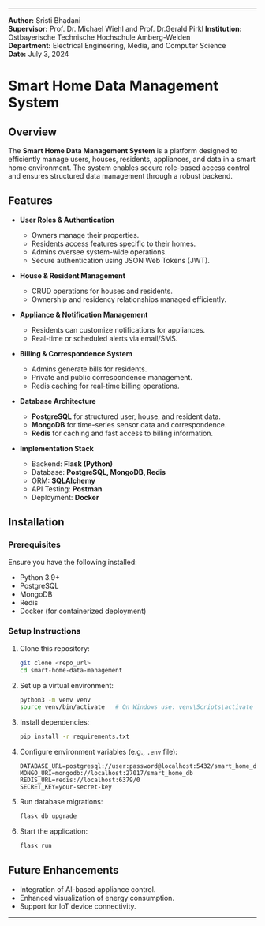 
---

**Author:** Sristi Bhadani  
**Supervisor:** Prof. Dr. Michael Wiehl and Prof. Dr.Gerald Pirkl 
**Institution:** Ostbayerische Technische Hochschule Amberg-Weiden  
**Department:** Electrical Engineering, Media, and Computer Science  
**Date:** July 3, 2024  

# Smart Home Data Management System

## Overview

The **Smart Home Data Management System** is a platform designed to efficiently manage users, houses, residents, appliances, and data in a smart home environment. The system enables secure role-based access control and ensures structured data management through a robust backend. 

## Features

- **User Roles & Authentication**
  - Owners manage their properties.
  - Residents access features specific to their homes.
  - Admins oversee system-wide operations.
  - Secure authentication using JSON Web Tokens (JWT).

- **House & Resident Management**
  - CRUD operations for houses and residents.
  - Ownership and residency relationships managed efficiently.

- **Appliance & Notification Management**
  - Residents can customize notifications for appliances.
  - Real-time or scheduled alerts via email/SMS.

- **Billing & Correspondence System**
  - Admins generate bills for residents.
  - Private and public correspondence management.
  - Redis caching for real-time billing operations.

- **Database Architecture**
  - **PostgreSQL** for structured user, house, and resident data.
  - **MongoDB** for time-series sensor data and correspondence.
  - **Redis** for caching and fast access to billing information.

- **Implementation Stack**
  - Backend: **Flask (Python)**
  - Database: **PostgreSQL, MongoDB, Redis**
  - ORM: **SQLAlchemy**
  - API Testing: **Postman**
  - Deployment: **Docker**

## Installation

### Prerequisites

Ensure you have the following installed:

- Python 3.9+
- PostgreSQL
- MongoDB
- Redis
- Docker (for containerized deployment)

### Setup Instructions

1. Clone this repository:

   ```bash
   git clone <repo_url>
   cd smart-home-data-management
   ```

2. Set up a virtual environment:

   ```bash
   python3 -m venv venv
   source venv/bin/activate   # On Windows use: venv\Scripts\activate
   ```

3. Install dependencies:

   ```bash
   pip install -r requirements.txt
   ```

4. Configure environment variables (e.g., `.env` file):

   ```
   DATABASE_URL=postgresql://user:password@localhost:5432/smart_home_db
   MONGO_URI=mongodb://localhost:27017/smart_home_db
   REDIS_URL=redis://localhost:6379/0
   SECRET_KEY=your-secret-key
   ```

5. Run database migrations:

   ```bash
   flask db upgrade
   ```

6. Start the application:

   ```bash
   flask run
   ```




## Future Enhancements

- Integration of AI-based appliance control.
- Enhanced visualization of energy consumption.
- Support for IoT device connectivity.

---

